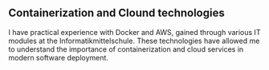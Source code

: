 ## Containerization and Clound technologies
I have practical experience with Docker and AWS, gained through various IT modules at the Informatikmittelschule. These technologies have allowed me to understand the importance of containerization and cloud services in modern software deployment.